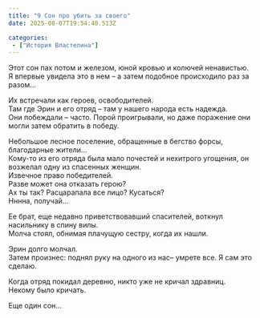```yaml
---
title: "9 Сон про убить за своего"
date: 2025-08-07T19:54:40.513Z

categories:
 - ["История Властелина"]
---
```


Этот сон пах потом и железом, юной кровью и колючей ненавистью.  
Я впервые увидела это в нем – а затем подобное происходило раз за
разом…  
  
Их встречали как героев, освободителей.  
Там где Эрин и его отряд – там у нашего народа есть надежда.  
Они побеждали – часто. Порой проигрывали, но даже поражение они могли
затем обратить в победу.

Небольшое лесное поселение, обращенные в бегство форсы, благодарные
жители…  
Кому-то из его отряда была мало почестей и нехитрого угощения, он
возжелал одну из спасенных женщин.  
Извечное право победителей.  
Разве может она отказать герою?  
Ах ты так? Расцарапала все лицо? Кусаться?  
Нннна, получай…  
  
Ее брат, еще недавно приветствовавший спасителей, воткнул насильнику в
спину вилы.  
Молча стоял, обнимая плачущую сестру, когда их нашли.  
  
Эрин долго молчал.  
Затем произнес: поднял руку на одного из нас– умрете все. Я сам это
сделаю.  
  
Когда отряд покидал деревню, никто уже не кричал здравниц.  
Некому было кричать.

Еще один сон…
